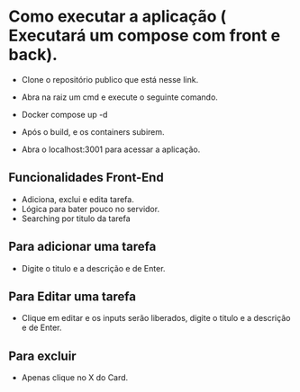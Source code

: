 # Como executar a aplicação ( Executará um compose com front e back).

- Clone o repositório publico que está nesse link.

- Abra na raiz um cmd e execute o seguinte comando.

- Docker compose up -d

- Após o build, e os containers subirem.

- Abra o localhost:3001 para acessar a aplicação.

## Funcionalidades Front-End

- Adiciona, exclui e edita tarefa.
- Lógica para bater pouco no servidor.
- Searching por titulo da tarefa

## Para adicionar uma tarefa

- Digite o titulo e a descrição e de Enter.

## Para Editar uma tarefa

- Clique em editar e os inputs serão liberados, digite o titulo e a descrição e de Enter.

## Para excluir

- Apenas clique no X do Card.
